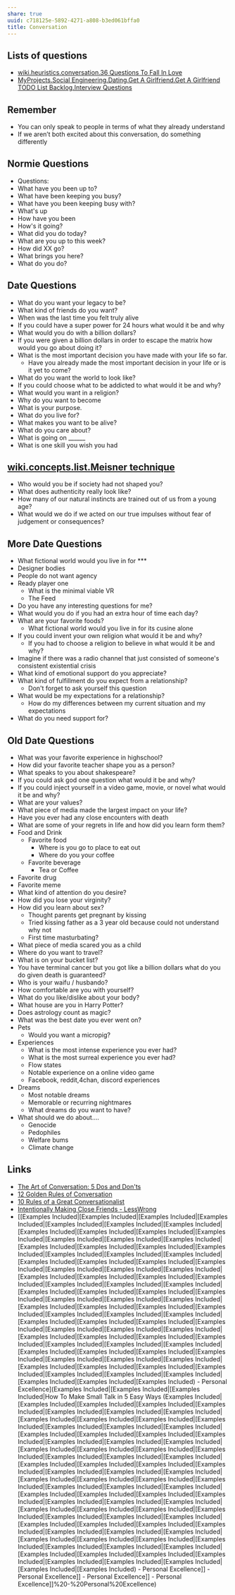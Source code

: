 ```yaml
---
share: true
uuid: c718125e-5892-4271-a808-b3ed061bffa0
title: Conversation
---
```

## Lists of questions

* [wiki.heuristics.conversation.36 Questions To Fall In Love](/undefined)
* [MyProjects.Social Engineering.Dating.Get A Girlfriend.Get A Girlfriend TODO List  Backlog.Interview Questions](/undefined)

## Remember

* You can only speak to people in terms of what they already understand
* If we aren’t both excited about this conversation, do something differently

## Normie Questions

* Questions: 
 * What have you been up to?
 * What have been keeping you busy?
 * What have you been keeping busy with?
 * What's up
 * How have you been
 * How's it going?
 * What did you do today?
 * What are you up to this week?
 * How did XX go?
 * What brings you here?
 * What do you do?

## Date Questions

* What do you want your legacy to be?
* What kind of friends do you want?
* When was the last time you felt truly alive
* If you could have a super power for 24 hours what would it be and why
* What would you do with a billion dollars?
* If you were given a billion dollars in order to escape the matrix how would you go about doing it?
* What is the most important decision you have made with your life so far.
  * Have you already made the most important decision in your life or is it yet to come?
* What do you want the world to look like?
* If you could choose what to be addicted to what would it be and why?
* What would you want in a religion?
* Why do you want to become
* What is your purpose.
* What do you live for?
* What makes you want to be alive?
* What do you care about?
* What is going on ______
* What is one skill you wish you had

## [wiki.concepts.list.Meisner technique](/37bf3abd-b019-4ee3-aaee-2dbbbca4597b)

* Who would you be if society had not shaped you? 
* What does authenticity really look like?
* How many of our natural instincts are trained out of us from a young age?
* What would we do if we acted on our true impulses without fear of judgement or consequences?

## More Date Questions

* What fictional world would you live in for ***
* Designer bodies
* People do not want agency
* Ready player one
  * What is the minimal viable VR
  * The Feed
* Do you have any interesting questions for me?
* What would you do if you had an extra hour of time each day?
* What are your favorite foods?
  * What fictional world would you live in for its cusine alone
* If you could invent your own religion what would it be and why?
  * If you had to choose a religion to believe in what would it be and why?
* Imagine if there was a radio channel that just consisted of someone's consistent existential crisis
* What kind of emotional support do you appreciate?
* What kind of fulfillment do you expect from a relationship?
  * Don't forget to ask yourself this question
* What would be my expectations for a relationship?
  * How do my differences between my current situation and my expectations
* What do you need support for?

## Old Date Questions

* What was your favorite experience in highschool?
* How did your favorite teacher shape you as a person?
* What speaks to you about shakespeare?
* If you could ask god one question what would it be and why?
* If you could inject yourself in a video game, movie, or novel what would it be and why? 
* What are your values?
* What piece of media made the largest impact on your life?
* Have you ever had any close encounters with death
* What are some of your regrets in life and how did you learn form them?
* Food and Drink
  * Favorite food
    * Where is you go to place to eat out
    * Where do you your coffee
  * Favorite beverage
    * Tea or Coffee
* Favorite drug
* Favorite meme
* What kind of attention do you desire?
* How did you lose your virginity?
* How did you learn about sex?
  * Thought parents get pregnant by kissing
  * Tried kissing father as a 3 year old because could not understand why not
  * First time masturbating?
* What piece of media scared you as a child
* Where do you want to travel?
* What is on your bucket list?
* You have terminal cancer but you got like a billion dollars what do you do given death is guaranteed?
* Who is your waifu / husbando?
* How comfortable are you with yourself?
* What do you like/dislike about your body?
* What house are you in Harry Potter?
* Does astrology count as magic?
* What was the best date you ever went on?
* Pets
  * Would you want a micropig?
* Experiences
  * What is the most intense experience you ever had?
  * What is the most surreal experience you ever had?
  * Flow states
  * Notable experience on a online video game
  * Facebook, reddit,4chan, discord experiences
* Dreams
  * Most notable dreams
  * Memorable or recurring nightmares
  * What dreams do you want to have?
* What should we do about....
  * Genocide
  * Pedophiles
  * Welfare bums
  * Climate change

## Links

* [The Art of Conversation: 5 Dos and Don'ts](https://www.artofmanliness.com/articles/how-to-change-your-cars-air-filter/)
* [12 Golden Rules of Conversation](https://www.rd.com/advice/relationships/12-golden-rules-of-conversation/)
* [10 Rules of a Great Conversationalist](https://personalexcellence.co/blog/conversation/)
* [Intentionally Making Close Friends - LessWrong](https://www.lesswrong.com/posts/pfibDHFZ3waBo6pAc/intentionally-making-close-friends)
* [[Examples Included|[Examples Included|[Examples Included|[Examples Included|[Examples Included|[Examples Included|[Examples Included|[Examples Included|[Examples Included|[Examples Included|[Examples Included|[Examples Included|[Examples Included|[Examples Included|[Examples Included|[Examples Included|[Examples Included|[Examples Included|[Examples Included|[Examples Included|[Examples Included|[Examples Included|[Examples Included|[Examples Included|[Examples Included|[Examples Included|[Examples Included|[Examples Included|[Examples Included|[Examples Included|[Examples Included|[Examples Included|[Examples Included|[Examples Included|[Examples Included|[Examples Included|[Examples Included|[Examples Included|[Examples Included|[Examples Included|[Examples Included|[Examples Included|[Examples Included|[Examples Included|[Examples Included|[Examples Included|[Examples Included|[Examples Included|[Examples Included|[Examples Included|[Examples Included|[Examples Included|[Examples Included|[Examples Included|[Examples Included|[Examples Included|[Examples Included|[Examples Included|[Examples Included|[Examples Included|[Examples Included|[Examples Included|[Examples Included|[Examples Included|[Examples Included|[Examples Included|[Examples Included|[Examples Included|[Examples Included|[Examples Included|[Examples Included|[Examples Included|[Examples Included|[Examples Included|[Examples Included|[Examples Included|[Examples Included|[Examples Included|[Examples Included|[Examples Included) - Personal Excellence](Examples Included|[Examples Included|[Examples Included|How To Make Small Talk in 5 Easy Ways (Examples Included|[Examples Included|[Examples Included|[Examples Included|[Examples Included|[Examples Included|[Examples Included|[Examples Included|[Examples Included|[Examples Included|[Examples Included|[Examples Included|[Examples Included|[Examples Included|[Examples Included|[Examples Included|[Examples Included|[Examples Included|[Examples Included|[Examples Included|[Examples Included|[Examples Included|[Examples Included|[Examples Included|[Examples Included|[Examples Included|[Examples Included|[Examples Included|[Examples Included|[Examples Included|[Examples Included|[Examples Included|[Examples Included|[Examples Included|[Examples Included|[Examples Included|[Examples Included|[Examples Included|[Examples Included|[Examples Included|[Examples Included|[Examples Included|[Examples Included|[Examples Included|[Examples Included|[Examples Included|[Examples Included|[Examples Included|[Examples Included|[Examples Included|[Examples Included|[Examples Included|[Examples Included|[Examples Included|[Examples Included|[Examples Included|[Examples Included|[Examples Included|[Examples Included|[Examples Included|[Examples Included|[Examples Included|[Examples Included|[Examples Included|[Examples Included|[Examples Included|[Examples Included|[Examples Included|[Examples Included|[Examples Included|[Examples Included|[Examples Included|[Examples Included|[Examples Included|[Examples Included|[Examples Included|[Examples Included|[Examples Included|[Examples Included|[Examples Included) - Personal Excellence]] - Personal Excellence]] - Personal Excellence]] - Personal Excellence]]%20-%20Personal%20Excellence)
